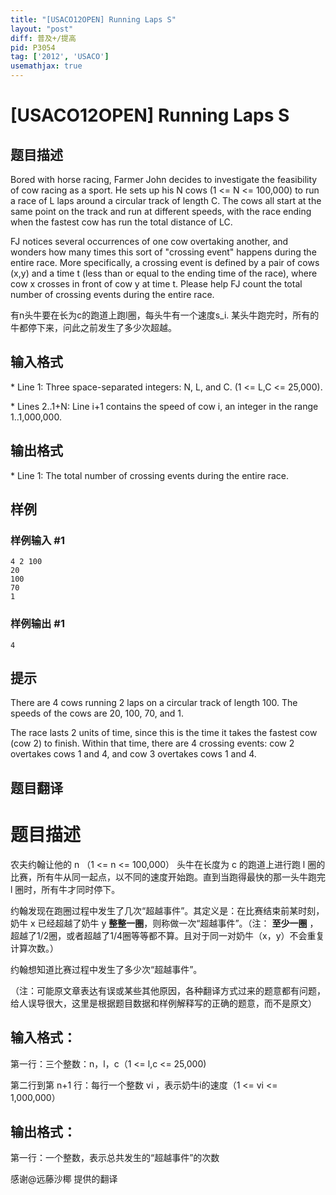 ```yaml
---
title: "[USACO12OPEN] Running Laps S"
layout: "post"
diff: 普及+/提高
pid: P3054
tag: ['2012', 'USACO']
usemathjax: true
---
```


# [USACO12OPEN] Running Laps S
## 题目描述

Bored with horse racing, Farmer John decides to investigate the feasibility of cow racing as a sport.  He sets up his N cows (1 <= N <= 100,000) to run a race of L laps around a circular track of length C.  The cows all start at the same point on the track and run at different speeds, with the race ending when the fastest cow has run the total distance of LC.

FJ notices several occurrences of one cow overtaking another, and wonders how many times this sort of "crossing event" happens during the entire race.  More specifically, a crossing event is defined by a pair of cows (x,y) and a time t (less than or equal to the ending time of the race), where cow x crosses in front of cow y at time t.  Please help FJ count the total number of crossing events during the entire race.

有n头牛要在长为c的跑道上跑l圈，每头牛有一个速度s\_i. 某头牛跑完时，所有的牛都停下来，问此之前发生了多少次超越。

## 输入格式

\* Line 1: Three space-separated integers: N, L, and C.  (1 <= L,C <= 25,000).

\* Lines 2..1+N: Line i+1 contains the speed of cow i, an integer in the range 1..1,000,000.

## 输出格式

\* Line 1: The total number of crossing events during the entire race.

## 样例

### 样例输入 #1
```
4 2 100 
20 
100 
70 
1 

```
### 样例输出 #1
```
4 

```
## 提示

There are 4 cows running 2 laps on a circular track of length 100.  The speeds of the cows are 20, 100, 70, and 1.


The race lasts 2 units of time, since this is the time it takes the fastest cow (cow 2) to finish.  Within that time, there are 4 crossing events: cow 2 overtakes cows 1 and 4, and cow 3 overtakes cows 1 and 4.

## 题目翻译

# 题目描述
 农夫约翰让他的 n （1 <= n <= 100,000） 头牛在长度为 c 的跑道上进行跑 l 圈的比赛，所有牛从同一起点，以不同的速度开始跑。直到当跑得最快的那一头牛跑完 l 圈时，所有牛才同时停下。

  约翰发现在跑圈过程中发生了几次“超越事件”。其定义是：在比赛结束前某时刻，奶牛 x 已经超越了奶牛 y **整整一圈**，则称做一次“超越事件”。（注： **至少一圈** ，超越了1/2圈，或者超越了1/4圈等等都不算。且对于同一对奶牛（x，y）不会重复计算次数。）

 约翰想知道比赛过程中发生了多少次“超越事件”。

 （注：可能原文章表达有误或某些其他原因，各种翻译方式过来的题意都有问题，给人误导很大，这里是根据题目数据和样例解释写的正确的题意，而不是原文）

## 输入格式：
第一行：三个整数：n，l，c（1 <= l,c <= 25,000)

第二行到第 n+1 行：每行一个整数 vi ，表示奶牛i的速度（1 <= vi <= 1,000,000）

## 输出格式：
第一行：一个整数，表示总共发生的“超越事件”的次数

感谢@远藤沙椰 提供的翻译
